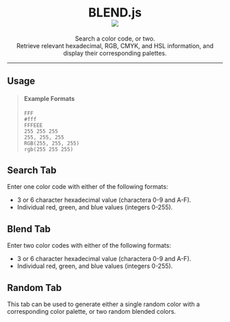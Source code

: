 <h1 align="center">
    BLEND.js
    <br>
    <a href="https://github.com/jersker/blend/actions/workflows/static.yml" target="_blank">
        <img src="https://github.com/jersker/blend/actions/workflows/static.yml/badge.svg"><br>
    </a>
</h1>

<div align="center">
Search a color code, or two.
<br>
Retrieve relevant hexadecimal, RGB, CMYK, and HSL information, and 
display their corresponding palettes.
</div>

---

## Usage

> #### Example Formats
> `FFF`  
> `#fff`    
> `FFFEEE`   
> `255 255 255`   
> `255, 255, 255`    
> `RGB(255, 255, 255)`    
> `rgb(255 255 255)`   

## Search Tab
Enter one color code with either of the following formats:

- 3 or 6 character hexadecimal value (charactera 0-9 and A-F).
- Individual red, green, and blue values (integers 0-255).

## Blend Tab
Enter two color codes with either of the following formats:

- 3 or 6 character hexadecimal value (charactera 0-9 and A-F).
- Individual red, green, and blue values (integers 0-255).

## Random Tab
This tab can be used to generate either a single random color with a corresponding 
color palette, or two random blended colors.